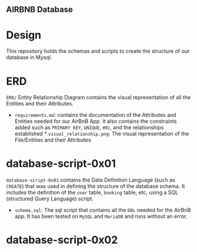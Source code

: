## AIRBNB Database

# Design

This repository holds the schemas and scripts to create the structure of our database in Mysql.


# ERD

`ERD/` Entity Relationship Diagram contains the visual representation of all the Entities and their Attributes.
   * `requirements.md`: contains the documentation of the Attributes and Entities needed for our AirBnB App. It also contains the constraints added such as `PRIMARY KEY`, `UNIQUE`, etc, and the relationships established
    * `visual_relationship.png`: The visual representation of the File/Entities and their Attributes

# database-script-0x01

`database-script-0x01` contains the Data Definition Language (such as `CREATE`) that was used in defining the structure of the database schema. It includes the definition of the `user` table, `booking` table, etc, using a SQL (structured Query Language) script.
  * `schema.sql`: The sql script that contains all the `DDL` needed for the AirBnB app. It has been tested on `MySQL` and `MariaDB` and runs without an error.

# database-script-0x02



